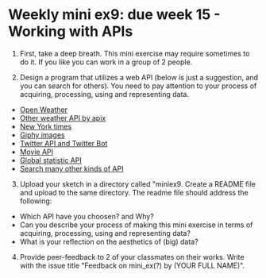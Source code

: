 # Weekly mini ex9: due week 15 - Working with APIs

1) First, take a deep breath. This mini exercise may require sometimes to do it. If you like you can work in a group of 2 people.

2) Design a program that utilizes a web API (below is just a suggestion, and you can search for others). You need to pay attention to your process of acquiring, processing, using and representing data.

  - [Open Weather](https://www.youtube.com/watch?v=ecT42O6I_WI)
  - [Other weather API by apix](https://p5js.org/examples/hello-p5-weather.html)
  - [New York times](https://www.youtube.com/watch?v=IMne3LY4bks&list=PLRqwX-V7Uu6a-SQiI4RtIwuOrLJGnel0r&index=9)
  - [Giphy images](https://www.youtube.com/watch?v=mj8_w11MvH8&index=10&list=PLRqwX-V7Uu6a-SQiI4RtIwuOrLJGnel0r)
  - [Twitter API and Twitter Bot](http://shiffman.net/a2z/twitter-bots/)
  - [Movie API](https://itp.nyu.edu/classes/cc-s16/movie-api-data/)
  - [Global statistic API](https://itp.nyu.edu/classes/cc-s16/inqubu-global-statistics-api/)
  - [Search many other kinds of API](https://www.programmableweb.com/)

3) Upload your sketch in a directory called "miniex9. Create a README file and upload to the same directory. The readme file should address the following: 
- Which API have you choosen? and Why? 
- Can you describe your process of making this mini exercise in terms of acquiring, processing, using and representing data?
- What is your reflection on the aesthetics of (big) data? 

4)	Provide peer-feedback to 2 of your classmates on their works. Write with the issue title "Feedback on mini_ex(?) by (YOUR FULL NAME)".
